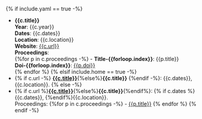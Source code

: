 {% if include.yaml == true -%}
- **{{c.title}}**<br>
**Year**: {{c.year}}<br>
**Dates**: {{c.dates}}<br>
**Location**: {{c.location}}<br>
**Website**: [{{c.url}}]({{c.url}})<br>
**Proceedings**:<br>
    {%for p in c.proceedings -%}
        - **Title-{{forloop.index}}**: {{p.title}}<br>
        **Doi-{{forloop.index}}**: [{{p.doi}}]({{p.doi}})<br>
    {% endfor %}
{% elsif include.home == true -%}
- {% if c.url -%}
    [**{{c.title}}**]({{c.url}}){%else%}**{{c.title}}**
  {%endif -%}:  {{c.dates}}, {{c.location}}.
{% else -%}
- {% if c.url %}[**{{c.title}}**]({{c.url}}){%else%}**{{c.title}}**{%endif%}: {% if c.dates %}{{c.dates}}, {%endif%}{{c.location}}.<br>Proceedings:
    {%for p in c.proceedings -%}
        - [{{p.title}}]({{p.doi}})
    {% endfor %}
{% endif -%}
